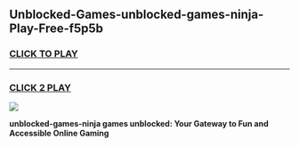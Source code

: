 
## Unblocked-Games-unblocked-games-ninja-Play-Free-f5p5b
<h3>
<a href="https://premium76.site?title=unblocked-games-ninja&ref=10A">CLICK TO PLAY</a></h3>
<hr>

<h3>
<a href="https://premium76.site?title=unblocked-games-ninja&ref=10A">CLICK 2 PLAY</a>
  
</h3>

<a href="https://premium76.site?title=unblocked-games-ninja&ref=10A"><img src="https://clearcache.store/games.png"></a>


**unblocked-games-ninja games unblocked: Your Gateway to Fun and Accessible Online Gaming**
